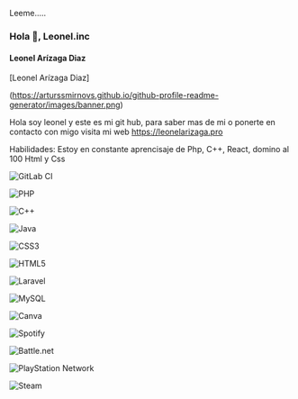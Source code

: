 Leeme.....
 ### Hola 👋, Leonel.inc
#### Leonel Arízaga Diaz
[Leonel Arízaga Diaz]

(https://arturssmirnovs.github.io/github-profile-readme-generator/images/banner.png)


Hola soy leonel y este es mi git hub, para saber mas de mi o ponerte en contacto con migo visita mi web https://leonelarizaga.pro

Habilidades: Estoy en constante aprencisaje de Php, C++, React, domino al 100 Html y Css

![GitLab CI](https://img.shields.io/badge/gitlab%20ci-%23181717.svg?style=for-the-badge&logo=gitlab&logoColor=white)

![PHP](https://img.shields.io/badge/php-%23777BB4.svg?style=for-the-badge&logo=php&logoColor=white)

![C++](https://img.shields.io/badge/c++-%2300599C.svg?style=for-the-badge&logo=c%2B%2B&logoColor=white)

![Java](https://img.shields.io/badge/java-%23ED8B00.svg?style=for-the-badge&logo=openjdk&logoColor=white)

![CSS3](https://img.shields.io/badge/css3-%231572B6.svg?style=for-the-badge&logo=css3&logoColor=white)

![HTML5](https://img.shields.io/badge/html5-%23E34F26.svg?style=for-the-badge&logo=html5&logoColor=white)


![Laravel](https://img.shields.io/badge/laravel-%23FF2D20.svg?style=for-the-badge&logo=laravel&logoColor=white)

![MySQL](https://img.shields.io/badge/mysql-4479A1.svg?style=for-the-badge&logo=mysql&logoColor=white)

![Canva](https://img.shields.io/badge/Canva-%2300C4CC.svg?style=for-the-badge&logo=Canva&logoColor=white)

![Spotify](https://img.shields.io/badge/Spotify-1ED760?style=for-the-badge&logo=spotify&logoColor=white)


![Battle.net](https://img.shields.io/badge/battle.net-%2300AEFF.svg?style=for-the-badge&logo=battle.net&logoColor=white)

![PlayStation Network](https://img.shields.io/badge/PSN-%230070D1.svg?style=for-the-badge&logo=Playstation&logoColor=white)

![Steam](https://img.shields.io/badge/steam-%23000000.svg?style=for-the-badge&logo=steam&logoColor=white)
